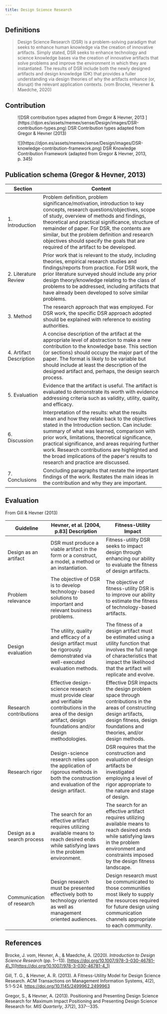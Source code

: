 ```yaml
---
title: Design Science Research
---
```

## Definitions

> Design Science Research (DSR) is a problem-solving paradigm that seeks to enhance human knowledge via the creation of innovative artifacts. Simply stated, DSR seeks to enhance technology and science knowledge bases via the creation of innovative artifacts that solve problems and improve the environment in which they are instantiated. The results of DSR include both the newly designed artifacts and design knowledge (DK) that provides a fuller understanding via design theories of why the artifacts enhance (or, disrupt) the relevant application contexts. (vom Brocke, Hevener & Maedche, 2020)

## Contribution

<figure markdown>
![DSR contribution types adapted from Gregor & Hevner, 2013 ](https://djon.es/assets/memex/sense/Design/images/DSR-contribution-types.png)
<caption>DSR Contribution types adapted from Gregor & Hevner (2013)</caption>
</figure>

<figure markdown>
![](https://djon.es/assets/memex/sense/Design/images/DSR-knowledge-contribution-framework.png)
<caption>DSR Knowledge Contribution Framework (adapted from Gregor & Hevner, 2013, p. 345)
</figure>

## Publication schema (Gregor & Hevner, 2013)

| Section | Content |
| --- | --- |
| 1. Introduction | Problem definition, problem significance/motivation, introduction to key concepts, research questions/objectives, scope of study, overview of methods and findings, theoretical and practical significance, structure of remainder of paper. For DSR, the contents are similar, but the problem definition and research objectives should specify the goals that are required of the artifact to be developed. |
| 2. Literature Review | Prior work that is relevant to the study, including theories, empirical research studies and findings/reports from practice. For DSR work, the prior literature surveyed should include any prior design theory/knowledge relating to the class of problems to be addressed, including artifacts that have already been developed to solve similar problems. |
| 3. Method | The research approach that was employed. For DSR work, the specific DSR approach adopted should be explained with reference to existing authorities. | 
| 4. Artifact Description | A concise description of the artifact at the appropriate level of abstraction to make a new contribution to the knowledge base. This section (or sections) should occupy the major part of the paper. The format is likely to be variable but should include at least the description of the designed artifact and, perhaps, the design search process. |
| 5. Evaluation | Evidence that the artifact is useful. The artifact is evaluated to demonstrate its worth with evidence addressing criteria such as validity, utility, quality, and efficacy. |
| 6. Discussion | Interpretation of the results: what the results mean and how they relate back to the objectives stated in the Introduction section. Can include: summary of what was learned, comparison with prior work, limitations, theoretical significance, practical significance, and areas requiring further work. Research contributions are highlighted and the broad implications of the paper's results to research and practice are discussed. | 
| 7. Conclusions | Concluding paragraphs that restate the important findings of the work. Restates the main ideas in the contribution and why they are important. |

## Evaluation

From Gill & Hevner (2013)

| Guideline | Hevner, et al. [2004, p.83] Description | Fitness-Utility Impact |
| --- | --- | --- |
| Design as an artifact | DSR must produce a viable artifact in the form or a construct, a model, a method or an instantiation. | Fitness-utility DSR seeks to impact design through enhancing our ability to evaluate the fitness of design artifacts. |
| Problem relevance | The objective of DSR is to develop technology-based solutions to important and relevant business problems. | The objective of fitness-utility DSR is to improve our ability to estimate the fitness of technology-based artifacts. |
| Design evaluation | The utility, quality and efficacy of a design artifact must be rigorously demonstrated via well-executed evaluation methods. | The fitness of a design artifact must be estimated using a utility function that involves the full range of characteristics that impact the likelihood that the artifact will replicate and evolve. |
| Research contributions | Effective design-science research must provide clear and verifiable contributions in the area of the design artifact, design foundations and/or design methodologies.  | Effective DSR impacts the design problem space through contributions in the areas of constructing design artifacts, design fitness, design foundations and theories, and/or design methods. |
| Research rigor | Design-science research relies upon the application of rigorous methods in both the construction and evaluation of the design artifact. | DSR requires that the construction and evaluation of design artifacts be investigated employing a level of rigor appropriate to the nature and stage of design. |
| Design as a search process | The search for an effective artifact requires utilizing available means to reach desired ends while satisfying laws in the problem environment. | The search for an effective artifact requires utilizing available means to reach desired ends while satisfying laws in the problem environment and constraints imposed by the design fitness landscape. |
| Communication of research | Design research must be presented effectively both to technology oriented as well as management oriented audiences. | Design research must be communicated to those communities most likely to supply the resources required for future design using communication channels appropriate to each community. |

## References

Brocke, J. vom, Hevner, A., & Maedche, A. (2020). *Introduction to Design Science Research* (pp. 1--13). [https://doi.org/10.1007/978-3-030-46781-4\_1](https://doi.org/10.1007/978-3-030-46781-4_1)

Gill, T. G., & Hevner, A. R. (2013). A Fitness-Utility Model for Design Science Research. ACM Transactions on Management Information Systems, 4(2), 5:1-5:24. https://doi.org/10.1145/2499962.2499963

Gregor, S., & Hevner, A. (2013). Positioning and Presenting Design Science Research for Maximum Impact Positioning and Presenting Design Science Research for. *MIS Quarterly*, *37*(2), 337--335.